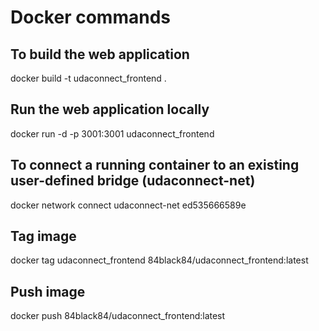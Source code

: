 # Docker commands

## To build the web application
docker build -t udaconnect_frontend .

## Run the web application locally
docker run -d -p 3001:3001 udaconnect_frontend

## To connect a running container to an existing user-defined bridge (udaconnect-net)
docker network connect udaconnect-net ed535666589e

## Tag image
docker tag udaconnect_frontend 84black84/udaconnect_frontend:latest

## Push image
docker push 84black84/udaconnect_frontend:latest